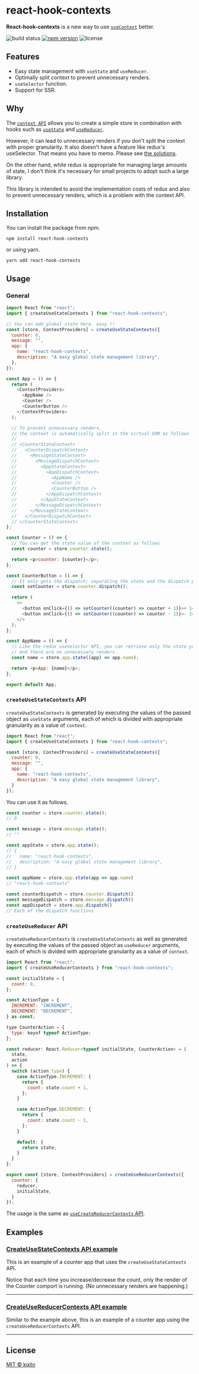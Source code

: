 # react-hook-contexts

**React-hook-contexts** is a new way to use [`useContext`](https://reactjs.org/docs/hooks-reference.html#usecontext) better.

![build status](https://github.com/kqito/react-hook-contexts/workflows/Node.js%20CI/badge.svg)
[![npm version](https://badge.fury.io/js/react-hook-contexts.svg)](https://badge.fury.io/js/react-hook-contexts)
![license](https://img.shields.io/github/license/kqito/react-hook-contexts)

## Features
- Easy state management with `useState` and `useReducer`.
- Optimally split context to prevent unnecessary renders.
- `useSelector` function.
- Support for SSR.

## Why
The [`context API`](https://reactjs.org/docs/context.html) allows you to create a simple store in combination with hooks such as [`useState`](https://reactjs.org/docs/hooks-reference.html#usestate) and [`useReducer`](https://reactjs.org/docs/hooks-reference.html#usereducer).

However, it can lead to unnecessary renders if you don't split the context with proper granularity. It also doesn't have a feature like redux's useSelector. That means you have to memo. Please see [the solutions](https://github.com/facebook/react/issues/15156#issuecomment-474590693).

On the other hand, while redux is appropriate for managing large amounts of state, I don't think it's necessary for small projects to adopt such a large library.

This library is intended to avoid the implementation costs of redux and also to prevent unnecessary renders, which is a problem with the context API.

## Installation
You can install the package from npm.
```
npm install react-hook-contexts
```

or using yarn.
```
yarn add react-hook-contexts
```


## Usage
### General
```javascript
import React from "react";
import { createUseStateContexts } from "react-hook-contexts";

// You can add global state here. easy !!
const [store, ContextProviders] = createUseStateContexts({
  counter: 0,
  message: "",
  app: {
    name: "react-hook-contexts",
    description: "A easy global state management library",
  },
});

const App = () => {
  return (
    <ContextProviders>
      <AppName />
      <Counter />
      <CounterButton />
    </ContextProviders>
  );

  // To prevent unnecessary renders,
  // the context is automatically split in the virtual DOM as follows
  //
  // <CounterStateContext>
  //   <CounterDispatchContext>
  //     <MessageStateContext>
  //       <MessageDispatchContext>
  //         <AppStateContext>
  //           <AppDispatchContext>
  //             <AppName />
  //             <Counter />
  //             <CounterButton />
  //           </AppDispatchContext>
  //         </AppStateContext>
  //       </MessageDispatchContext>
  //     </MessageStateContext>
  //   </CounterDispatchContext>
  // </CounterStateContext>
};

const Counter = () => {
  // You can get the state value of the context as follows
  const counter = store.counter.state();

  return <p>counter: {counter}</p>;
};

const CounterButton = () => {
  // It only gets the dispatch; separating the state and the dispatch prevents extra renders.
  const setCounter = store.counter.dispatch();

  return (
    <>
      <button onClick={() => setCounter((counter) => counter + 1)}>+ 1</button>
      <button onClick={() => setCounter((counter) => counter - 1)}>- 1</button>
    </>
  );
};

const AppName = () => {
  // Like the redux useSelector API, you can retrieve only the state you need.
  // And there are no unnecessary renders.
  const name = store.app.state((app) => app.name);

  return <p>App: {name}</p>;
};

export default App;
```


### `createUseStateContexts` API
  `createUseStateContexts` is generated by executing the values of the passed object as `useState` arguments, each of which is divided with appropriate granularity as a value of `context`.

```javascript
import React from "react";
import { createUseStateContexts } from "react-hook-contexts";

const [store, ContextProviders] = createUseStateContexts({
  counter: 0,
  message: "",
  app: {
    name: "react-hook-contexts",
    description: "A easy global state management library",
  }
});
```

You can use it as follows.

```javascript
const counter = store.counter.state();
// 0

const message = store.message.state();
// ""

const appState = store.app.state();
// {
//   name: "react-hook-contexts",
//   description: "A easy global state management library",
// }

const appName = store.app.state(app => app.name)
// "react-hook-contexts"

const counterDispatch = store.counter.dispatch()
const messageDispatch = store.message.dispatch()
const appDispatch = store.app.dispatch()
// Each of the dispatch functions
```

### `createUseReducer` API
`createUseReducerContexts` is `createUseStateContexts` as well as generated by executing the values of the passed object as `useReducer` arguments, each of which is divided with appropriate granularity as a value of `context`.

```javascript
import React from "react";
import { createUseReducerContexts } from "react-hook-contexts";

const initialState = {
  count: 0,
};

const ActionType = {
  INCREMENT: "INCREMENT",
  DECREMENT: "DECREMENT",
} as const;

type CounterAction = {
  type: keyof typeof ActionType;
};

const reducer: React.Reducer<typeof initialState, CounterAction> = (
  state,
  action
) => {
  switch (action.type) {
    case ActionType.INCREMENT: {
      return {
        count: state.count + 1,
      };
    }

    case ActionType.DECREMENT: {
      return {
        count: state.count - 1,
      };
    }

    default: {
      return state;
    }
  }
};

export const [store, ContextProviders] = createUseReducerContexts({
  counter: {
    reducer,
    initialState,
  }
});
```

The usage is the same as [`useCreateReducerContexts` API](https://github.com/kqito/react-hook-contexts/tree/feature/add-use-selector#createusestatecontexts-api).

## Examples
### [CreateUseStateContexts API example](https://codesandbox.io/s/react-hook-contexts-examplecreateusestatecontexts-p5ug4 "CodeSandBox")
This is an example of a counter app that uses the `createUseStateContexts` API.

Notice that each time you increase/decrease the count, only the render of the Counter comport is running. (No unnecessary renders are happening.)


------------
### [CreateUseReducerContexts API example](https://codesandbox.io/s/react-hook-contexts-examplecreateusereducercontexts-xfdxc?file=/src/App.tsx "CodeSandBox")
Similar to the example above, this is an example of a counter app using the `createUseReducerContexts` API.


------------

## License
[MIT © kqito](./LICENSE)
